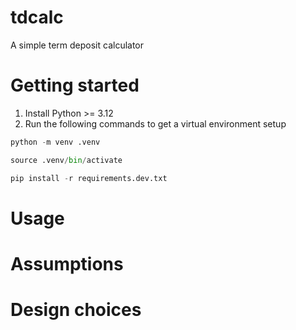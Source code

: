 # tdcalc

A simple term deposit calculator

# Getting started

1. Install Python >= 3.12
1. Run the following commands to get a virtual environment setup

```python
python -m venv .venv

source .venv/bin/activate

pip install -r requirements.dev.txt
```

# Usage

# Assumptions

# Design choices
